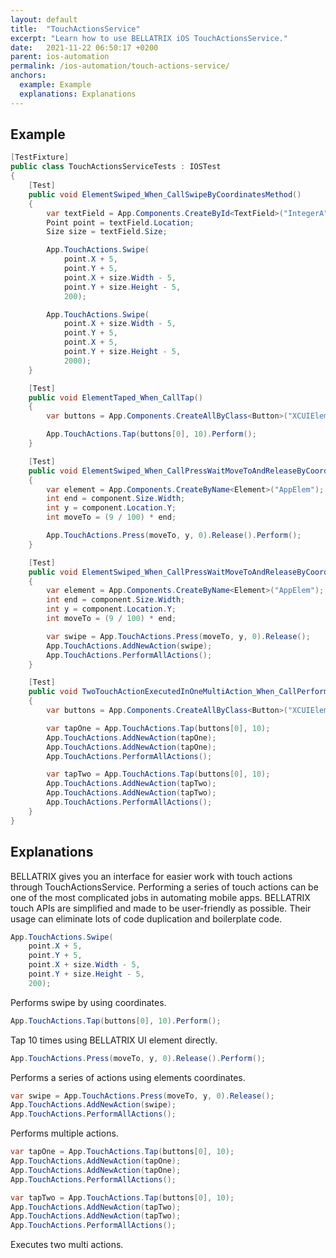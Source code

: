 ```yaml
---
layout: default
title:  "TouchActionsService"
excerpt: "Learn how to use BELLATRIX iOS TouchActionsService."
date:   2021-11-22 06:50:17 +0200
parent: ios-automation
permalink: /ios-automation/touch-actions-service/
anchors:
  example: Example
  explanations: Explanations
---
```

Example
-------
```csharp
[TestFixture]
public class TouchActionsServiceTests : IOSTest
{
    [Test]
    public void ElementSwiped_When_CallSwipeByCoordinatesMethod()
    {
        var textField = App.Components.CreateById<TextField>("IntegerA");
        Point point = textField.Location;
        Size size = textField.Size;

        App.TouchActions.Swipe(
            point.X + 5,
            point.Y + 5,
            point.X + size.Width - 5,
            point.Y + size.Height - 5,
            200);

        App.TouchActions.Swipe(
            point.X + size.Width - 5,
            point.Y + 5,
            point.X + 5,
            point.Y + size.Height - 5,
            2000);
    }

    [Test]
    public void ElementTaped_When_CallTap()
    {
        var buttons = App.Components.CreateAllByClass<Button>("XCUIElementTypeButton");

        App.TouchActions.Tap(buttons[0], 10).Perform();
    }

    [Test]
    public void ElementSwiped_When_CallPressWaitMoveToAndReleaseByCoordinates()
    {
        var element = App.Components.CreateByName<Element>("AppElem");
        int end = component.Size.Width;
        int y = component.Location.Y;
        int moveTo = (9 / 100) * end;

        App.TouchActions.Press(moveTo, y, 0).Release().Perform();
    }

    [Test]
    public void ElementSwiped_When_CallPressWaitMoveToAndReleaseByCoordinatesMultiAction()
    {
        var element = App.Components.CreateByName<Element>("AppElem");
        int end = component.Size.Width;
        int y = component.Location.Y;
        int moveTo = (9 / 100) * end;

        var swipe = App.TouchActions.Press(moveTo, y, 0).Release();
        App.TouchActions.AddNewAction(swipe);
        App.TouchActions.PerformAllActions();
    }

    [Test]
    public void TwoTouchActionExecutedInOneMultiAction_When_CallPerformAllActions()
    {
        var buttons = App.Components.CreateAllByClass<Button>("XCUIElementTypeButton");

        var tapOne = App.TouchActions.Tap(buttons[0], 10);
        App.TouchActions.AddNewAction(tapOne);
        App.TouchActions.AddNewAction(tapOne);
        App.TouchActions.PerformAllActions();

        var tapTwo = App.TouchActions.Tap(buttons[0], 10);
        App.TouchActions.AddNewAction(tapTwo);
        App.TouchActions.AddNewAction(tapTwo);
        App.TouchActions.PerformAllActions();
    }
}
```

Explanations
------------
BELLATRIX gives you an interface for easier work with touch actions through TouchActionsService. Performing a series of touch actions can be one of the most complicated jobs in automating mobile apps. BELLATRIX touch APIs are simplified and made to be user-friendly as possible. Their usage can eliminate lots of code duplication and boilerplate code.
```csharp
App.TouchActions.Swipe(
    point.X + 5,
    point.Y + 5,
    point.X + size.Width - 5,
    point.Y + size.Height - 5,
    200);
```
Performs swipe by using coordinates.
```csharp
App.TouchActions.Tap(buttons[0], 10).Perform();
```
Tap 10 times using BELLATRIX UI element directly.
```csharp
App.TouchActions.Press(moveTo, y, 0).Release().Perform();
```
Performs a series of actions using elements coordinates.
```csharp
var swipe = App.TouchActions.Press(moveTo, y, 0).Release();
App.TouchActions.AddNewAction(swipe);
App.TouchActions.PerformAllActions();
```
Performs multiple actions.
```csharp
var tapOne = App.TouchActions.Tap(buttons[0], 10);
App.TouchActions.AddNewAction(tapOne);
App.TouchActions.AddNewAction(tapOne);
App.TouchActions.PerformAllActions();

var tapTwo = App.TouchActions.Tap(buttons[0], 10);
App.TouchActions.AddNewAction(tapTwo);
App.TouchActions.AddNewAction(tapTwo);
App.TouchActions.PerformAllActions();
```
Executes two multi actions.